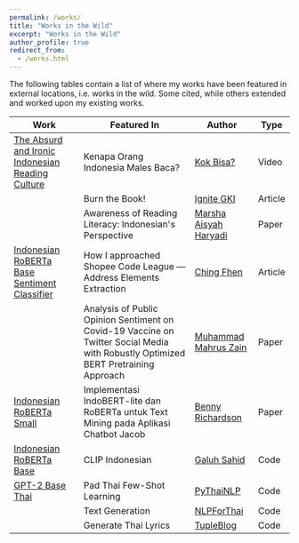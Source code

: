 ```yaml
---
permalink: /works/
title: "Works in the Wild"
excerpt: "Works in the Wild"
author_profile: true
redirect_from:
  - /works.html
---
```


The following tables contain a list of where my works have been featured in external locations, i.e. works in the wild. Some cited, while others extended and worked upon my existing works.

| Work                                                                                                                      | Featured In                                                                                                                        | Author                                                                                                                             | Type    |
| ------------------------------------------------------------------------------------------------------------------------- | ---------------------------------------------------------------------------------------------------------------------------------- | ---------------------------------------------------------------------------------------------------------------------------------- | ------- |
| [The Absurd and Ironic Indonesian Reading Culture](https://zilbest.com/education/reading-culture/)                        | Kenapa Orang Indonesia Males Baca?                                                                                                 | [Kok Bisa?](https://www.youtube.com/watch?v=HrhvQBdx5rY)                                                                           | Video   |
|                                                                                                                           | Burn the Book!                                                                                                                     | [Ignite GKI](https://ignitegki.com/article/1321-burn-the-book)                                                                     | Article |
|                                                                                                                           | Awareness of Reading Literacy: Indonesian's Perspective                                                                            | [Marsha Aisyah Haryadi](https://www.researchgate.net/publication/351800851_AWARENESS_OF_READING_LITERACY_INDONESIAN'S_PERSPECTIVE) | Paper   |
| [Indonesian RoBERTa Base Sentiment Classifier](https://huggingface.co/w11wo/indonesian-roberta-base-sentiment-classifier) | How I approached Shopee Code League — Address Elements Extraction                                                                  | [Ching Fhen](https://tanchingfhen.medium.com/how-i-approached-shopee-code-league-address-elements-extraction-4b2cb390b9ea)         | Article |
|                                                                                                                           | Analysis of Public Opinion Sentiment on Covid-19 Vaccine on Twitter Social Media with Robustly Optimized BERT Pretraining Approach | [Muhammad Mahrus Zain](https://jurnal.pcr.ac.id/index.php/jkt/article/view/4782)                                                   | Paper   |
| [Indonesian RoBERTa Small](https://huggingface.co/w11wo/indo-roberta-small)                                               | Implementasi IndoBERT-lite dan RoBERTa untuk Text Mining pada Aplikasi Chatbot Jacob                                               | [Benny Richardson](https://kc.umn.ac.id/16801/)                                                                                    | Paper   |
| [Indonesian RoBERTa Base](https://huggingface.co/flax-community/indonesian-roberta-base)                                  | CLIP Indonesian                                                                                                                    | [Galuh Sahid](https://github.com/galuhsahid/clip-indonesian)                                                                       | Code    |
| [GPT-2 Base Thai](https://huggingface.co/flax-community/gpt2-base-thai)                                                   | Pad Thai Few-Shot Learning                                                                                                         | [PyThaiNLP](https://pythainlp.github.io/padthai/api/flax.html)                                                                     | Code    |
|                                                                                                                           | Text Generation                                                                                                                    | [NLPForThai](https://nlpforthai.com/tasks/text-generation/)                                                                        | Code    |
|                                                                                                                           | Generate Thai Lyrics                                                                                                               | [TupleBlog](https://huggingface.co/tupleblog/generate-thai-lyrics)                                                                 | Code    |
